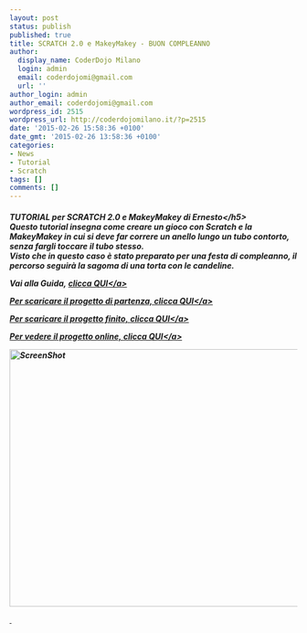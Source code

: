 ```yaml
---
layout: post
status: publish
published: true
title: SCRATCH 2.0 e MakeyMakey - BUON COMPLEANNO
author:
  display_name: CoderDojo Milano
  login: admin
  email: coderdojomi@gmail.com
  url: ''
author_login: admin
author_email: coderdojomi@gmail.com
wordpress_id: 2515
wordpress_url: http://coderdojomilano.it/?p=2515
date: '2015-02-26 15:58:36 +0100'
date_gmt: '2015-02-26 13:58:36 +0100'
categories:
- News
- Tutorial
- Scratch
tags: []
comments: []
---
```

<h5>TUTORIAL per SCRATCH 2.0 e MakeyMakey di Ernesto<&#47;h5><br />
Questo tutorial insegna come creare un gioco con Scratch e la MakeyMakey in cui si deve far correre un anello lungo un tubo contorto, senza fargli toccare il tubo stesso.<br />
Visto che in questo caso &egrave; stato preparato per una festa di compleanno, il percorso seguir&agrave; la sagoma di una torta con le candeline.</p>
<p>Vai alla Guida,&nbsp;<a href="https:&#47;&#47;drive.google.com&#47;file&#47;d&#47;0B3FGUG-ENxwNUmJLcU1YSFVGamc&#47;view?usp=sharing" target="_blank">clicca QUI<&#47;a></p>
<p>Per scaricare il progetto di partenza, <a href="https:&#47;&#47;drive.google.com&#47;file&#47;d&#47;0B3FGUG-ENxwNWEVKVFZQV3I1M3c&#47;view?usp=sharing" target="_blank">clicca&nbsp;QUI<&#47;a></p>
<p>Per scaricare il progetto finito,&nbsp;<a href="https:&#47;&#47;drive.google.com&#47;file&#47;d&#47;0B3FGUG-ENxwNM3VKeFdlOXlveUk&#47;view?usp=sharing" target="_blank">clicca QUI<&#47;a></p>
<p>Per vedere il progetto online,&nbsp;<a href="http:&#47;&#47;scratch.mit.edu&#47;projects&#47;53735028&#47;" target="_blank">clicca QUI<&#47;a></p>
<p><img class="alignnone size-full wp-image-2516" src="http:&#47;&#47;coderdojomilano.it&#47;wp-content&#47;uploads&#47;2015&#47;02&#47;ScreenShot-e1424959017965.jpg" alt="ScreenShot" width="600" height="451" &#47;></p>
<p>&nbsp;</p>
